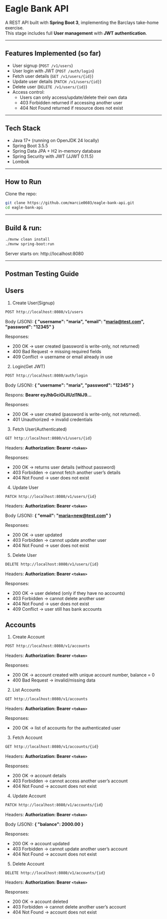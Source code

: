 # Eagle Bank API

A REST API built with **Spring Boot 3**, implementing the Barclays take-home exercise.  
This stage includes full **User management** with **JWT authentication**.

---

## Features Implemented (so far)

- User signup (`POST /v1/users`)
- User login with JWT (`POST /auth/login`)
- Fetch user details (`GET /v1/users/{id}`)
- Update user details (`PATCH /v1/users/{id}`)
- Delete user (`DELETE /v1/users/{id}`)
- Access control:
    - Users can only access/update/delete their own data
    - 403 Forbidden returned if accessing another user
    - 404 Not Found returned if resource does not exist

---

## Tech Stack
- Java 17+ (running on OpenJDK 24 locally)
- Spring Boot 3.5.5
- Spring Data JPA + H2 in-memory database
- Spring Security with JWT (JJWT 0.11.5)
- Lombok

---

## How to Run
Clone the repo:

```bash
git clone https://github.com/marcie0603/eagle-bank-api.git
cd eagle-bank-api
```

---

## Build & run:

```bash
./mvnw clean install
./mvnw spring-boot:run
```

Server starts on: http://localhost:8080

---

## Postman Testing Guide

## Users

1. Create User(Signup)

```bash
POST http://localhost:8080/v1/users
```
Body (JSON):
**{
"username": "maria",
"email": "maria@test.com",
"password": "12345"
}**

Responses:
- 200 OK → user created (password is write-only, not returned)
- 400 Bad Request → missing required fields
- 409 Conflict → username or email already in use

2. Login(Get JWT)

```bash
POST http://localhost:8080/auth/login
```
Body (JSON):
**{
"username": "maria",
"password": "12345"
}**

Respons:
**Bearer eyJhbGciOiJIUzI1NiJ9...**

Responses:
- 200 OK → user created (password is write-only, not returned).
- 401 Unauthorized → invalid credentials

3. Fetch User(Authenticated)

```bash
GET http://localhost:8080/v1/users/{id}
```
Headers: **Authorization: Bearer `<token>`**

Responses:
- 200 OK → returns user details (without password)
- 403 Forbidden → cannot fetch another user’s details
- 404 Not Found → user does not exist

4. Update User

```bash
PATCH http://localhost:8080/v1/users/{id}
```
Headers: **Authorization: Bearer `<token>`**

Body (JSON): 
**{
"email": "maria+new@test.com"
}**

Responses:
- 200 OK → user updated
- 403 Forbidden → cannot update another user
- 404 Not Found → user does not exist

5. Delete User

```bash
DELETE http://localhost:8080/v1/users/{id}
```
Headers: **Authorization: Bearer `<token>`**

Responses:
- 200 OK → user deleted (only if they have no accounts)
- 403 Forbidden → cannot delete another user
- 404 Not Found → user does not exist
- 409 Conflict → user still has bank accounts

## Accounts

1. Create Account

```bash
POST http://localhost:8080/v1/accounts
```
Headers: **Authorization: Bearer `<token>`**

Responses:
- 200 OK → account created with unique account number, balance = 0
- 400 Bad Request → invalid/missing data

2. List Accounts

```bash
GET http://localhost:8080/v1/accounts
```
Headers: **Authorization: Bearer `<token>`**

Responses:
- 200 OK → list of accounts for the authenticated user

3. Fetch Account

```bash
GET http://localhost:8080/v1/accounts/{id}
```
Headers: **Authorization: Bearer `<token>`**

Responses:
- 200 OK → account details
- 403 Forbidden → cannot access another user’s account
- 404 Not Found → account does not exist

4. Update Account

```bash
PATCH http://localhost:8080/v1/accounts/{id}
```
Headers: **Authorization: Bearer `<token>`**

Body (JSON):
**{
"balance": 2000.00
}**

Responses:
- 200 OK → account updated
- 403 Forbidden → cannot update another user’s account
- 404 Not Found → account does not exist

5. Delete Account

```bash
DELETE http://localhost:8080/v1/accounts/{id}
```
Headers: **Authorization: Bearer `<token>`**

Responses:
- 200 OK → account deleted
- 403 Forbidden → cannot delete another user’s account
- 404 Not Found → account does not exist




